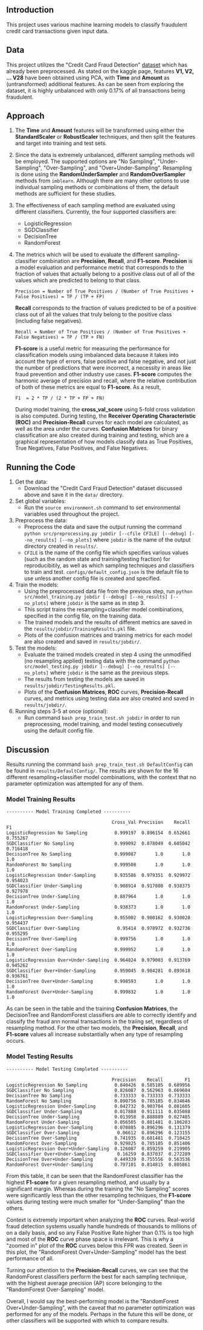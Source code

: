 ## Introduction
This project uses various machine learning models to classify fraudulent credit card transactions given input data.


## Data
This project utilizes the "Credit Card Fraud Detection" [dataset](https://www.kaggle.com/datasets/mlg-ulb/creditcardfraud) which has already been preprocessed. As stated on the kaggle page, features **V1, V2, ... V28** have been obtained using PCA, with **Time** and **Amount** as (untransformed) additional features. As can be seen from exploring the dataset, it is highly unbalanced with only 0.17% of all transactions being fraudulent.


## Approach
1. The **Time** and **Amount** features will be transformed using either the **StandardScaler** or **RobustScaler** techniques, and then split the features and target into training and test sets.
2. Since the data is extremely unbalanced, different sampling methods will be employed. The supported options are "No Sampling", "Under-Sampling", "Over-Sampling", and "Over+Under-Sampling". Resampling is done using the **RandomUnderSampler** and **RandomOverSampler** methods from `imblearn`. Although there are many other options to use individual sampling methods or combinations of them, the default methods are sufficient for these studies.
3. The effectiveness of each sampling method are evaluated using different classifiers. Currently, the four supported classifiers are:
    - LogisticRegression
    - SGDClassifier
    - DecisionTree
    - RandomForest
4. The metrics which will be used to evaluate the different sampling-classifier combination are **Precision**, **Recall**, and **F1-score**. **Precision** is a model evaluation and performance metric that corresponds to the fraction of values that actually belong to a positive class out of all of the values which are predicted to belong to that class.

    `Precision = Number of True Positives / (Number of True Positives + False Positives) = TP / (TP + FP)`

    **Recall** corresponds to the fraction of values predicted to be of a positive class out of all the values that truly belong to the positive class (including false negatives). 

    `Recall = Number of True Positives / (Number of True Positives + False Negatives) = TP / (TP + FN)`

     **F1-score** is a useful metric for measuring the performance for classification models using imbalanced data because it takes into account the type of errors, false positive and false negative, and not just the number of predictions that were incorrect, a necessity in areas like fraud prevention and other industry use cases. **F1-score** computes the harmonic average of precision and recall, where the relative contribution of both of these metrics are equal to **F1-score**.
As a result,

    `F1  = 2 * TP / (2 * TP + FP + FN)`

    During model training, the **cross_val_score** using 5-fold cross validation is also computed. During testing, the **Receiver Operating Characteristic (ROC)** and **Precision-Recall** curves for each model are calculated, as well as the area under the curves.
    **Confusion Matrices** for binary classification are also created during training and testing, which are a graphical representation of how models classify data as True Positives, True Negatives, False Positives, and False Negatives.


## Running the Code
1. Get the data:
    - Download the "Credit Card Fraud Detection" dataset discussed above and save it in the `data/` directory.
2. Set global variables:
    - Run the `source environment.sh` command to set environmental variables used throughout the project.
3. Preprocess the data:
    - Preprocess the data and save the output running the command `python src/preprocessing.py jobdir [--cfile CFILE] [--debug] [--no_results] [--no_plots]` where `jobdir` is the name of the output directory created in `results/`.
    - `CFILE` is the name of the config file which specifies various values (such as the random state and training/testing fraction) for reproducibitily, as well as which sampling techniques and classifiers to train and test. `configs/default_config.json` is the default file to use unless another config file is created and specified.
4. Train the models:
    - Using the preprocessed data file from the previous step, run `python src/model_training.py jobdir [--debug] [--no_results] [--no_plots]` where `jobdir` is the same as in step 3.
    - This script trains the resampling+classifier model combinations, specified in the config file, on the training data.
    - The trained models and the results of different metrics are saved in the `results/jobdir/TrainingResults.pkl` file.
    - Plots of the confusion matrices and training metrics for each model are also created and saved in `results/jobdir/`.
5. Test the models:
    - Evaluate the trained models created in step 4 using the unmodified (no resampling applied) testing data with the command `python src/model_testing.py jobdir [--debug] [--no_results] [--no_plots]` where `jobdir` is the same as the previous steps.
    - The results from testing the models are saved in `results/jobdir/TestingResults.pkl`.
    - Plots of the **Confusion Matrices**, **ROC** curves, **Precision-Recall** curves, and metrics using testing data are also created and saved in `results/jobdir/`.
6. Running steps 3-5 at once (optional):
    - Run command `bash prep_train_test.sh jobdir` in order to run preprocessing, model training, and model testing consecutively using the default config file.

## Discussion
Results running the command `bash prep_train_test.sh DefaultConfig` can be found in `results/DefaultConfig/`. The results are shown for the 16 different resampling+classifier model combinations, with the context that no parameter optimization was attempted for any of them.

### Model Training Results
```
---------- Model Training Completed ----------

                                       Cross_Val Precision    Recall        F1
LogisticRegression No Sampling          0.999197  0.896154  0.652661  0.755267
SGDClassifier No Sampling               0.999092  0.878049  0.605042  0.716418
DecisionTree No Sampling                0.999087       1.0       1.0       1.0
RandomForest No Sampling                0.999508       1.0       1.0       1.0
LogisticRegression Under-Sampling       0.935586  0.979351  0.929972  0.954023
SGDClassifier Under-Sampling            0.908914  0.917808  0.938375  0.927978
DecisionTree Under-Sampling             0.887964       1.0       1.0       1.0
RandomForest Under-Sampling             0.938373       1.0       1.0       1.0
LogisticRegression Over-Sampling        0.955002  0.980162  0.930028  0.954437
SGDClassifier Over-Sampling              0.95414  0.978972  0.932736  0.955295
DecisionTree Over-Sampling              0.999756       1.0       1.0       1.0
RandomForest Over-Sampling              0.999952       1.0       1.0       1.0
LogisticRegression Over+Under-Sampling  0.964824  0.979003  0.913769  0.945262
SGDClassifier Over+Under-Sampling       0.959045  0.984281  0.893618  0.936761
DecisionTree Over+Under-Sampling        0.998593       1.0       1.0       1.0
RandomForest Over+Under-Sampling        0.999832       1.0       1.0       1.0
```

As can be seen in the table and the training **Confusion Matrices**, the DecisionTree and RandomForest classifiers are able to correctly identify and classify the fraud ann normal transactions in the traiing set, regardless of resampling method. For the other two models, the **Precision**, **Recall**, and **F1-score** values all increase substantially when any type of resampling occurs.

### Model Testing Results
```
---------- Model Testing Completed ----------

                                       Precision    Recall        F1
LogisticRegression No Sampling          0.840426  0.585185  0.689956
SGDClassifier No Sampling               0.826087  0.562963  0.669604
DecisionTree No Sampling                0.733333  0.733333  0.733333
RandomForest No Sampling                0.890756  0.785185  0.834646
LogisticRegression Under-Sampling       0.042732  0.903704  0.081605
SGDClassifier Under-Sampling            0.017888  0.911111  0.035088
DecisionTree Under-Sampling             0.013958  0.888889  0.027485
RandomForest Under-Sampling             0.056505  0.881481  0.106203
LogisticRegression Over-Sampling        0.070885  0.896296  0.131379
SGDClassifier Over-Sampling              0.06612  0.896296  0.123155
DecisionTree Over-Sampling              0.741935  0.681481  0.710425
RandomForest Over-Sampling              0.929825  0.785185  0.851406
LogisticRegression Over+Under-Sampling  0.126087  0.859259  0.219905
SGDClassifier Over+Under-Sampling        0.16259  0.837037  0.272289
DecisionTree Over+Under-Sampling        0.449339  0.755556  0.563536
RandomForest Over+Under-Sampling        0.797101  0.814815  0.805861
```

From this table, it can be seen that the RandomForest classifier has the highest **F1-score** for a given resampling method, and usually by a significant margin. Whereas during the training the "No Sampling" scores were significantly less than the other resampling techniques, the **F1-score** values during testing were much smaller for "Under-Sampling" than the others.

Context is extremely important when analyzing the **ROC** curves. Real-world fraud detection systems usually handle hundreds of thousands to millions of on a daily basis, and so any False Positive Rate higher than 0.1% is too high and most of the **ROC** curve phase space is irrelevant. This is why a "zoomed in" plot of the **ROC** curves below this FPR was created. Seen in this plot, the "RandomForest Over+Under-Sampling" model has the best performance of all. 

Turning our attention to the **Precision-Recall** curves, we can see that the RandomForest classifiers perform the best for each sampling technique, with the highest average precision (AP) score belonging to the "RandomForest Over-Sampling" model.

Overall, I would say the best-performing model is the "RandomForest Over+Under-Sampling", with the caveat that no parameter optimization was performed for any of the models. Perhaps in the future this will be done, or other classifiers will be supported with which to compare results.
